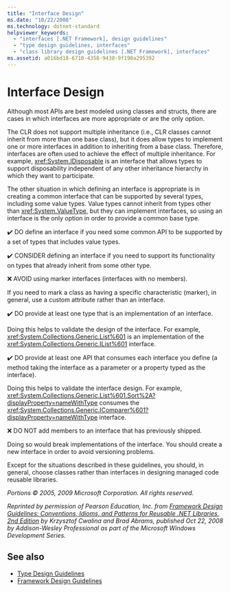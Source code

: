 ```yaml
---
title: "Interface Design"
ms.date: "10/22/2008"
ms.technology: dotnet-standard
helpviewer_keywords:
  - "interfaces [.NET Framework], design guidelines"
  - "type design guidelines, interfaces"
  - "class library design guidelines [.NET Framework], interfaces"
ms.assetid: a016bd18-6710-4358-9438-9f190a295392
---
```

# Interface Design
Although most APIs are best modeled using classes and structs, there are cases in which interfaces are more appropriate or are the only option.

 The CLR does not support multiple inheritance (i.e., CLR classes cannot inherit from more than one base class), but it does allow types to implement one or more interfaces in addition to inheriting from a base class. Therefore, interfaces are often used to achieve the effect of multiple inheritance. For example, <xref:System.IDisposable> is an interface that allows types to support disposability independent of any other inheritance hierarchy in which they want to participate.

 The other situation in which defining an interface is appropriate is in creating a common interface that can be supported by several types, including some value types. Value types cannot inherit from types other than <xref:System.ValueType>, but they can implement interfaces, so using an interface is the only option in order to provide a common base type.

 ✔️ DO define an interface if you need some common API to be supported by a set of types that includes value types.

 ✔️ CONSIDER defining an interface if you need to support its functionality on types that already inherit from some other type.

 ❌ AVOID using marker interfaces (interfaces with no members).

 If you need to mark a class as having a specific characteristic (marker), in general, use a custom attribute rather than an interface.

 ✔️ DO provide at least one type that is an implementation of an interface.

 Doing this helps to validate the design of the interface. For example, <xref:System.Collections.Generic.List%601> is an implementation of the <xref:System.Collections.Generic.IList%601> interface.

 ✔️ DO provide at least one API that consumes each interface you define (a method taking the interface as a parameter or a property typed as the interface).

 Doing this helps to validate the interface design. For example, <xref:System.Collections.Generic.List%601.Sort%2A?displayProperty=nameWithType> consumes the <xref:System.Collections.Generic.IComparer%601?displayProperty=nameWithType> interface.

 ❌ DO NOT add members to an interface that has previously shipped.

 Doing so would break implementations of the interface. You should create a new interface in order to avoid versioning problems.

 Except for the situations described in these guidelines, you should, in general, choose classes rather than interfaces in designing managed code reusable libraries.

 *Portions © 2005, 2009 Microsoft Corporation. All rights reserved.*

 *Reprinted by permission of Pearson Education, Inc. from [Framework Design Guidelines: Conventions, Idioms, and Patterns for Reusable .NET Libraries, 2nd Edition](https://www.informit.com/store/framework-design-guidelines-conventions-idioms-and-9780321545619) by Krzysztof Cwalina and Brad Abrams, published Oct 22, 2008 by Addison-Wesley Professional as part of the Microsoft Windows Development Series.*

## See also

- [Type Design Guidelines](type.md)
- [Framework Design Guidelines](index.md)
